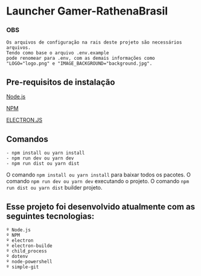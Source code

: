 # Launcher Gamer-RathenaBrasil

### OBS
    Os arquivos de configuração na rais deste projeto são necessários arquivos.
    Tendo como base o arquivo .env.example
    pode renomear para .env, com as demais informações como "LOGO="logo.png" e "IMAGE_BACKGROUND="background.jpg".


## Pre-requisitos de instalação
[Node.js](https://nodejs.org/en/)

[NPM](https://www.npmjs.com/)

[ELECTRON.JS](https://www.electronjs.org/)


## Comandos 
    - npm install ou yarn install
    - npm run dev ou yarn dev
    - npm run dist ou yarn dist

O comando ````npm install ou yarn install```` para baixar todos os pacotes.
O comando ````npm run dev ou yarn dev```` executando o projeto.
O comando ````npm run dist ou yarn dist```` builder projeto.


## Esse projeto foi desenvolvido atualmente com as seguintes tecnologias:
    º Node.js
    º NPM
    º electron
    º electron-builde
    º child_process
    º dotenv
    º node-powershell
    º simple-git
